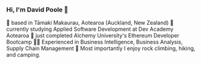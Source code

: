 ### Hi, I'm David Poole 🤙
📍 based in Tāmaki Makaurau, Aotearoa (Auckland, New Zealand)
🌱 currently studying Applied Software Development at Dev Academy Aotearoa
🚀 just completed Alchemy University's Ethereum Developer Bootcamp
👨‍💻 Experienced in Business Intelligence, Business Analysis, Supply Chain Management
🧗 Most importantly I enjoy rock climbing, hiking, and camping.
